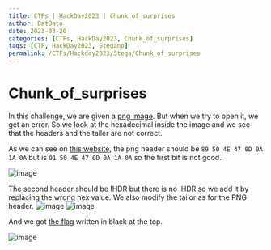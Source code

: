 ```yaml
---
title: CTFs | HackDay2023 | Chunk_of_surprises
author: BatBato
date: 2023-03-20
categories: [CTFs, HackDay2023, Chunk_of_surprises]
tags: [CTF, HackDay2023, Stegano]
permalink: /CTFs/Hackday2023/Stega/Chunk_of_surprises
---
```


# Chunk_of_surprises

In this challenge, we are given a [png image](https://github.com/Nouman404/nouman404.github.io/blob/main/_posts/CTFs/Hackday2023/Stega/Chunk_of_surprises/Chunk_of_surprises.png). But when we try to open it, we get an error. So we look at the hexadecimal inside the image and we see that the headers and the tailer are not correct.



As we can see on [this website](https://www.garykessler.net/library/file_sigs.html), the png header should be ```89 50 4E 47 0D 0A 1A 0A``` but is ```01 50 4E 47 0D 0A 1A 0A``` so the first bit is not good.

![image](https://user-images.githubusercontent.com/73934639/226387580-6625cdc2-8e6e-47fd-ab5c-e1b7d80da6a4.png)

The second header should be IHDR but there is no IHDR so we add it by replacing the wrong hex value. We also modify the tailor as for the PNG header.
![image](https://user-images.githubusercontent.com/73934639/226387904-e832c415-0a12-4c1e-9c05-eb8a724d13f5.png)
![image](https://user-images.githubusercontent.com/73934639/226388003-b2f966a1-f007-4744-adc9-640f990cfdbc.png)

And we got [the flag](https://github.com/Nouman404/nouman404.github.io/blob/main/_posts/CTFs/Hackday2023/Stega/Chunk_of_surprises/Flag.png) written in black at the top.

![image](https://user-images.githubusercontent.com/73934639/226389970-38254f91-1799-4bfc-b3a8-c19b7cc6b22e.png)
